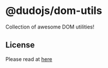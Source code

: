 # @dudojs/dom-utils
Collection of awesome DOM utilities!

## License
Please read at [here](./LICENSE.md)
